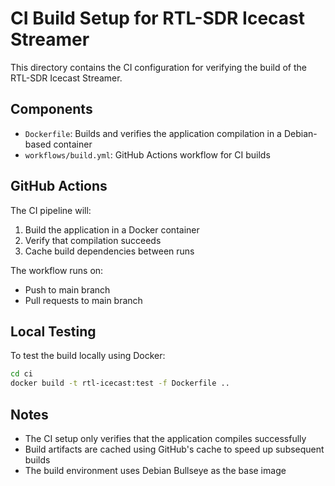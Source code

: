 # CI Build Setup for RTL-SDR Icecast Streamer

This directory contains the CI configuration for verifying the build of the RTL-SDR Icecast Streamer.

## Components

- `Dockerfile`: Builds and verifies the application compilation in a Debian-based container
- `workflows/build.yml`: GitHub Actions workflow for CI builds

## GitHub Actions

The CI pipeline will:
1. Build the application in a Docker container
2. Verify that compilation succeeds
3. Cache build dependencies between runs

The workflow runs on:
- Push to main branch
- Pull requests to main branch

## Local Testing

To test the build locally using Docker:

```bash
cd ci
docker build -t rtl-icecast:test -f Dockerfile ..
```

## Notes

- The CI setup only verifies that the application compiles successfully
- Build artifacts are cached using GitHub's cache to speed up subsequent builds
- The build environment uses Debian Bullseye as the base image
